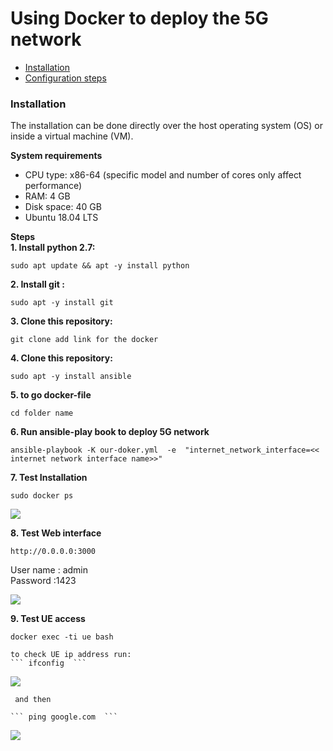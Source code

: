 # Using Docker to deploy the 5G network

- [Installation](#installation)
- [Configuration steps](#configuration-steps)


### Installation
The installation can be done directly over the host operating system (OS) or inside a virtual machine (VM).   

**System requirements**
- CPU type: x86-64 (specific model and number of cores only affect performance)
- RAM: 4 GB
- Disk space: 40 GB
- Ubuntu 18.04 LTS


**Steps**  
**1. Install python 2.7:**      
    
``` sudo apt update && apt -y install python ```    
     
        
**2. Install git :**    
  
  ``` sudo apt -y install git ```     
     
**3. Clone this repository:**   
  
    
  ``` git clone add link for the docker ``` 
    

**4. Clone this repository:**   
  
``` sudo apt -y install ansible ```   
  
    
**5. to go docker-file** 
  
``` cd folder name ```     
  
**6. Run ansible-play book to deploy 5G network**  
   
``` ansible-playbook -K our-doker.yml  -e  "internet_network_interface=<< internet network interface name>>" ```    
   
**7. Test Installation**   
    
``` sudo docker ps ```   
  
![](images/docker_ps.png)  
  
  
**8. Test Web interface**   
    
``` http://0.0.0.0:3000 ```  
  
  User name : admin  
  Password :1423   
  
![](images/login%20webui.png)  
  
   
**9. Test UE access**   
   
   ``` docker exec -ti ue bash  ```  
    
    to check UE ip address run:  
    ``` ifconfig  ```  
  ![](images/uE.png)   
   
     and then   
       
    ``` ping google.com  ```  
  ![](images/UE-ping%20-google.png)  




     
    
        
